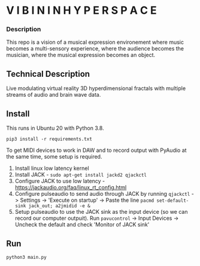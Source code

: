 # V I B I N  I N  H Y P E R S P A C E

### Description  

This repo is a vision of a musical expression environement where music becomes a multi-sensory experience, where the audience becomes the musician, where the musical expression becomes an object.

## Technical Description  

Live modulating virtual reality 3D hyperdimensional fractals with multiple streams of audio and brain wave data.

## Install

This runs in Ubuntu 20 with Python 3.8.

```
pip3 install -r requirements.txt
```

To get MIDI devices to work in DAW and to record output with PyAudio at the same time, some setup is required.

1. Install linux low latency kernel
2. Install JACK - `sudo apt-get install jackd2 qjackctl`
3. Configure JACK to use low latency - https://jackaudio.org/faq/linux_rt_config.html
4. Configure pulseaudio to send audio through JACK by running `qjackctl` -> Settings -> 'Execute on startup' -> Paste the line `pacmd set-default-sink jack_out; a2jmidid -e &`
5. Setup pulseaudio to use the JACK sink as the input device (so we can record our computer outpuit). Run `pavucontrol` -> Input Devices -> Uncheck the default and check 'Monitor of JACK sink'

## Run 

```
python3 main.py
```
